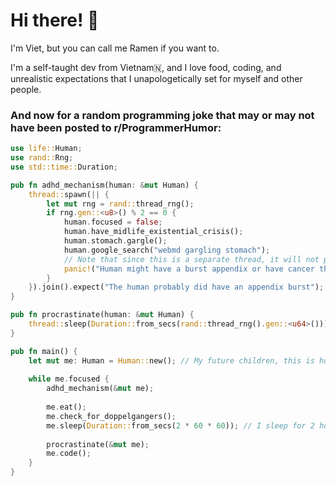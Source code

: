 # Hi there! 👋

I'm Viet, but you can call me Ramen if you want to.

I'm a self-taught dev from Vietnam🇳, and I love food, coding, and unrealistic expectations that I unapologetically set for myself and other people.

### And now for a random programming joke that may or may not have been posted to r/ProgrammerHumor:
```rust
use life::Human;
use rand::Rng;
use std::time::Duration;

pub fn adhd_mechanism(human: &mut Human) {
    thread::spawn(|| {
        let mut rng = rand::thread_rng();
        if rng.gen::<u8>() % 2 == 0 {
            human.focused = false;
            human.have_midlife_existential_crisis();
            human.stomach.gargle();
            human.google_search("webmd gargling stomach");
            // Note that since this is a separate thread, it will not panic!() the whole program.
            panic!("Human might have a burst appendix or have cancer that starts in the abdomen");
        }
    }).join().expect("The human probably did have an appendix burst");
}

pub fn procrastinate(human: &mut Human) {
    thread::sleep(Duration::from_secs(rand::thread_rng().gen::<u64>()));
}

pub fn main() {
    let mut me: Human = Human::new(); // My future children, this is how all humans are made.
    
    while me.focused {
        adhd_mechanism(&mut me);
        
        me.eat();
        me.check_for_doppelgangers();
        me.sleep(Duration::from_secs(2 * 60 * 60)); // I sleep for 2 hours and I barely function during the day, so why sleep more?
        
        procrastinate(&mut me);
        me.code();
    }
}
```

